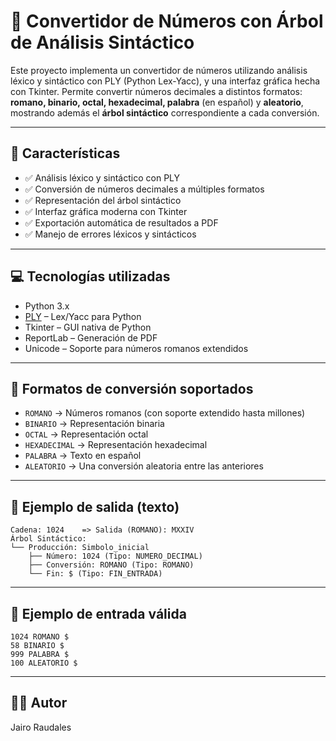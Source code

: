 # 🔢 Convertidor de Números con Árbol de Análisis Sintáctico

Este proyecto implementa un convertidor de números utilizando análisis léxico y sintáctico con PLY (Python Lex-Yacc), y una interfaz gráfica hecha con Tkinter. Permite convertir números decimales a distintos formatos: **romano, binario, octal, hexadecimal, palabra** (en español) y **aleatorio**, mostrando además el **árbol sintáctico** correspondiente a cada conversión.

---

## 🧠 Características

- ✅ Análisis léxico y sintáctico con PLY  
- ✅ Conversión de números decimales a múltiples formatos  
- ✅ Representación del árbol sintáctico  
- ✅ Interfaz gráfica moderna con Tkinter  
- ✅ Exportación automática de resultados a PDF  
- ✅ Manejo de errores léxicos y sintácticos  

---

## 💻 Tecnologías utilizadas

- Python 3.x  
- [PLY](https://www.dabeaz.com/ply/) – Lex/Yacc para Python  
- Tkinter – GUI nativa de Python  
- ReportLab – Generación de PDF  
- Unicode – Soporte para números romanos extendidos  

---

## 🧪 Formatos de conversión soportados

- `ROMANO` → Números romanos (con soporte extendido hasta millones)  
- `BINARIO` → Representación binaria  
- `OCTAL` → Representación octal  
- `HEXADECIMAL` → Representación hexadecimal  
- `PALABRA` → Texto en español  
- `ALEATORIO` → Una conversión aleatoria entre las anteriores  

---

## 📄 Ejemplo de salida (texto)
```
Cadena: 1024    => Salida (ROMANO): MXXIV
Árbol Sintáctico:
└── Producción: Simbolo_inicial
    ├── Número: 1024 (Tipo: NUMERO_DECIMAL)
    ├── Conversión: ROMANO (Tipo: ROMANO)
    └── Fin: $ (Tipo: FIN_ENTRADA)
```

---

## 📝 Ejemplo de entrada válida
```
1024 ROMANO $
58 BINARIO $
999 PALABRA $
100 ALEATORIO $
```

---

## 👨‍💻 Autor
Jairo Raudales


